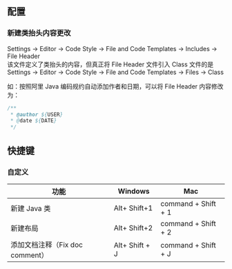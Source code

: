 ## 配置
### 新建类抬头内容更改
Settings -> Editor -> Code Style -> File and Code Templates -> Includes -> File Header    
该文件定义了类抬头的内容，但真正将 File Header 文件引入 Class 文件的是    
Settings -> Editor -> Code Style -> File and Code Templates -> Files -> Class    

如：按照阿里 Java 编码规约自动添加作者和日期，可以将 File Header 内容修改为：  
```java
/**
 * @author ${USER}
 * @date ${DATE}
 */
```

## 快捷键
### 自定义
功能|Windows|Mac
---|---|---
新建 Java 类|Alt+ Shift+1|command + Shift + 1
新建布局|Alt+ Shift+2|command + Shift + 2
添加文档注释（Fix doc comment）|Alt+ Shift + J|command + Shift + J
